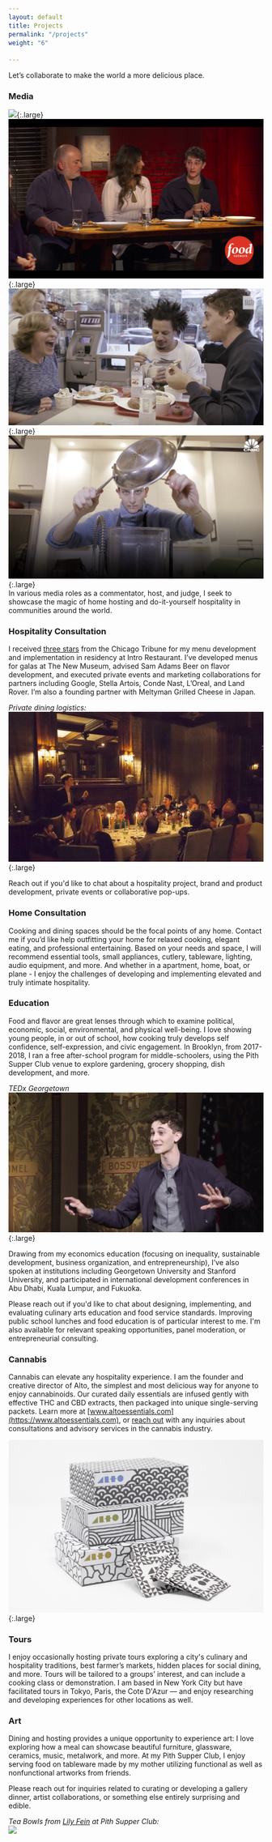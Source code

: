 ```yaml
---
layout: default
title: Projects
permalink: "/projects"
weight: "6"

---
```

Let’s collaborate to make the world a more delicious place.

### Media

![](https://cdn10.bostonmagazine.com/wp-content/uploads/2016/01/colbert3-e1453985391584.jpg){:.large}
![](/images/bobby_flay.jpg){:.large}
![](/images/elite_daily.jpg){:.large}
![](/images/cnbc_jonah.jpg){:.large}  
In various media roles as a commentator, host, and judge, I seek to showcase the magic of home hosting and do-it-yourself hospitality in communities around the world.

### Hospitality Consultation

I received [three stars](https://www.chicagotribune.com/dining/ct-review-intro-jonah-reider-food-0928-20160924-column.html) from the Chicago Tribune for my menu development and implementation in residency at Intro Restaurant. I’ve developed menus for galas at The New Museum, advised Sam Adams Beer on flavor development, and executed private events and marketing collaborations for partners including Google, Stella Artois, Conde Nast, L’Oreal, and Land Rover. I’m also a founding partner with Meltyman Grilled Cheese in Japan.

_Private dining logistics:_  
_![](/images/private_dining.jpg)_{:.large}

Reach out if you'd like to chat about a hospitality project, brand and product development, private events or collaborative pop-ups.

### Home Consultation

Cooking and dining spaces should be the focal points of any home. Contact me if you’d like help outfitting your home for relaxed cooking, elegant eating, and professional entertaining. Based on your needs and space, I will recommend essential tools, small appliances, cutlery, tableware, lighting, audio equipment, and more. And whether in a apartment, home, boat, or plane - I enjoy the challenges of developing and implementing elevated and truly intimate hospitality.

### Education

Food and flavor are great lenses through which to examine political, economic, social, environmental, and physical well-being. I love showing young people, in or out of school, how cooking truly develops self confidence, self-expression, and civic engagement. In Brooklyn, from 2017-2018, I ran a free after-school program for middle-schoolers, using the Pith Supper Club venue to explore gardening, grocery shopping, dish development, and more.

_TEDx Georgetown_  
![](/images/tedx_jonah.jpg){:.large}

Drawing from my economics education (focusing on inequality, sustainable development, business organization, and entrepreneurship), I’ve also spoken at institutions including Georgetown University and Stanford University, and participated in international development conferences in Abu Dhabi, Kuala Lumpur, and Fukuoka.

Please reach out if you'd like to chat about designing, implementing, and evaluating culinary arts education and food service standards. Improving public school lunches and food education is of particular interest to me. I'm also available for relevant speaking opportunities, panel moderation, or entrepreneurial consulting.

### Cannabis

Cannabis can elevate any hospitality experience. I am the founder and creative director of Alto, the simplest and most delicious way for anyone to enjoy cannabinoids. Our curated daily essentials are infused gently with effective THC and CBD extracts, then packaged into unique single-serving packets. Learn more at [www.altoessentials.com](https://www.altoessentials.com), or [reach out](mailto:inquiries@pith.space) with any inquiries about consultations and advisory services in the cannabis industry.

[![](/images/alto_family.jpg)](https://www.altoessentials.com){:.large}

### Tours

I enjoy occasionally hosting private tours exploring a city's culinary and hospitality traditions, best farmer’s markets, hidden places for social dining, and more. Tours will be  tailored to a groups’ interest, and can include a cooking class or demonstration. I am based in New York City but have facilitated tours in Tokyo, Paris, the Cote D'Azur — and enjoy researching and developing experiences for other locations as well.

### Art

Dining and hosting provides a unique opportunity to experience art: I love exploring how a meal can showcase beautiful furniture, glassware, ceramics, music, metalwork, and more. At my Pith Supper Club, I enjoy serving food on tableware made by my mother utilizing functional as well as nonfunctional artworks from friends.

Please reach out for inquiries related to curating or developing a gallery dinner, artist collaborations, or something else entirely surprising and edible.

_Tea Bowls from_ [_Lily Fein_](https://www.lilyfein.com) _at Pith Supper Club:_  
![](https://www.lilyfein.com/uploads/8/7/1/4/8714945/two-pourers_orig.jpg)